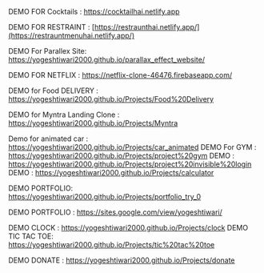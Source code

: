 DEMO FOR Cocktails : https://cocktailhai.netlify.app

DEMO FOR RESTRAINT :
[https://restraunthai.netlify.app/](https://restrauntmenuhai.netlify.app/)

DEMO For Parallex Site:
https://yogeshtiwari2000.github.io/parallax_effect_website/

DEMO FOR NETFLIX :
https://netflix-clone-46476.firebaseapp.com/

DEMO for Food DELIVERY :
https://yogeshtiwari2000.github.io/Projects/Food%20Delivery

DEMO for Myntra Landing Clone :
https://yogeshtiwari2000.github.io/Projects/Myntra

Demo for animated car :
https://yogeshtiwari2000.github.io/Projects/car_animated
DEMO For GYM :
https://yogeshtiwari2000.github.io/Projects/project%20gym
DEMO :
https://yogeshtiwari2000.github.io/Projects/project%20invisible%20login
DEMO :
https://yogeshtiwari2000.github.io/Projects/calculator

DEMO PORTFOLIO:
https://yogeshtiwari2000.github.io/Projects/portfolio_try_0

DEMO PORTFOLIO :
https://sites.google.com/view/yogeshtiwari/

DEMO CLOCK :
https://yogeshtiwari2000.github.io/Projects/clock
DEMO TIC TAC TOE:
https://yogeshtiwari2000.github.io/Projects/tic%20tac%20toe

DEMO DONATE :
https://yogeshtiwari2000.github.io/Projects/donate
